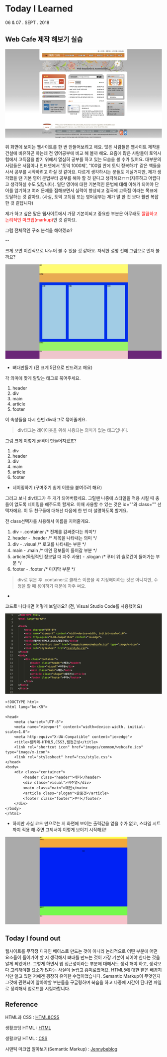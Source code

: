 # Today I Learned

06 & 07 . SEPT . 2018

## Web Cafe 제작 해보기 실습 

![Alt text](images/finished.png)

위 화면에 보이는 웹사이트를 한 번 만들어보려고 해요. 많은 사람들은 웹사이트 제작을 건설에 비유하곤 하는데 전 영어공부에 비교 해 볼까 해요. 요즘에 많은 사람들이 토익시험에서 고득점을 받기 위해서 열심히 공부를 하고 있는 모습을 볼 수가 있어요. 대부분의 사람들은 서점이나 인터넷에서 '토익 1000제', '100일 안에 토익 정복하기' 같은 책들을 사서 공부를 시작하려고 하실 것 같아요. 다르게 생각하시는 분들도 계실거지만, 제가 생각했을 땐 기본 영어 문법부터 공부를 해야 할 것 같다고 생각해요ㅠㅠ(지루하고 어렵다고 생각하실 수도 있답니다). 일단 영어에 대한 기본적인 문법에 대해 이해가 되어야 단어를 암기하고 여러 문제를 접해보면서 실력이 향상되고 결국에 고득점 이라는 목표에 도달하는 것 같아요. (사실, 토익 고득점 또는 영어공부는 제가 말 한 것 보다 훨씬 복잡한 것 같답니다)

제가 하고 싶은 말은 웹사이트에서 가장 기본이되고 중요한 부분은 아무래도 <span style="color: red">깔끔하고 논리적인 마크업(markup)</span>인 것 같아요.

그럼 전체적인 구조 분석을 해야겠죠?

--

크게 보면 이런식으로 나누어 볼 수 있을 것 같아요. 자세한 설명 전에 그림으로 먼저 볼까요?

![Alt text](images/firstdraft.png)



* 뼈대만들기 (전 크게 5단으로 만드려고 해요)

각 의미에 맞게 알맞는 태그로 묶어주세요.

1. header
1. div
1. main
1. article
1. footer

이 속성들을 다시 한번 div태그로 묶어줄게요. 

>div태그는 레이아웃을 위해 사용되는 의미가 없는 태그입니다.

그럼 크게 이렇게 골격이 만들어지겠죠?

1. div
1. header
1. div
1. main
1. article
1. footer

* 네이밍하기 (꾸며주기 쉽게 이름을 붙여주려 해요)

그러고 보니 div태그가 두 개가 되어버렸네요. 그럴땐 나중에 스타일을 적용 시킬 때 충돌이 없도록 네이밍을 해주도록 할게요. 이때 사용할 수 있는 것은 id=""와 class="" 선택자에요. 이 두 친구들에 대해선 다음에 한 번 더 설명하도록 할게요. 

전 class선택자를 사용해서 이름을 지어줄게요.

1. div - .container /* 전체를 감싸준다는 의미*/ 
1. header - .header /* 제목을 나타내는 의미 */
1. div - .visual /* 로고를 나타내는 부분 */
1. main - .main /* 메인 정보들이 들어갈 부분 */
1. article(독립적인 정보일 때 자주 사용) - .slogan /* 푸터 위 슬로건이 들어가는 부분 */
1. footer - .footer /* 마지막 부분 */


> div로 묶은 후 .container로 클래스 이름을 꼭 지정해야하는 것은 아니지만, 수정을 할 때 용이하기 때문에 자주 써요.

-

코드로 나타내면 어떻게 보일까요? (전, Visual Studio Code를 사용했어요)

  
![Alt text](images/first_code.png)


```
<!DOCTYPE html>
<html lang="ko-KR">

<head>
    <meta charset="UTF-8">
    <meta name="viewport" content="width=device-width, initial-scale=1.0">
    <meta http-equiv="X-UA-Compatible" content="ie=edge">
    <title>웹카페-HTML5,CSS3,웹접근성</title>
    <link rel="shortcut icon" href="images/common/webcafe.ico" type="image/x-icon">
    <link rel="stylesheet" href="css/style.css">
</head>
<body>
    <div class="container">
        <header class="header">헤더</header>
        <div class="visual">비주얼</div>
        <main class="main">메인</main>
        <article class="slogan">슬로건</article>
        <footer class="footer">푸터</footer>
    </div>
</body>
</html>
```

* 하지만 사실 코드 만으로는 저 화면에 보이는 출력값을 얻을 수가 없고, 스타일 시트까지 적용 해 주면 그제서야 이렇게 보이기 시작해요!

![Alt text](images/web1_actual.png) 


## Today I found out

웹사이트를 무작정 디자인 베이스로 만드는 것이 아니라 논리적으로 어떤 부분에 어떤 요소들이 들어가야 할 지 생각해서 뼈대를 만드는 것이 가장 기본이 되어야 한다는 것을 알게 되었어요. 그렇게 하면서 웹 접근성이라는 부분에 대해서도 생각 해야 하고, 생각보다 고려해야할 요소가 많다는 사실이 놀랍고 흥미로웠어요. HTML5에 대한 얕은 배경지식만 알고 있던 저에겐 굉장히 유익한 수업이었습니다. Semantic Markup이 무엇인지 그것에 관련되어 알아야할 부분들을 구글링하며 복습을 하고 나중에 시간이 된다면 파일로 정리해서 업로드를 시킬까합니다.

## Reference

HTML과 CSS : [HTML&CSS](https://www.w3.org/html/)

생활코딩 HTML : [HTML](https://opentutorials.org/course/2039)

생활코딩 HTML : [CSS](https://opentutorials.org/course/4)

시맨틱 마크업 알아보기(Semantic Markup) : [Jennybeblog](https://jennybeblog.github.io/2017-05-24/Semantic-Markup/)



